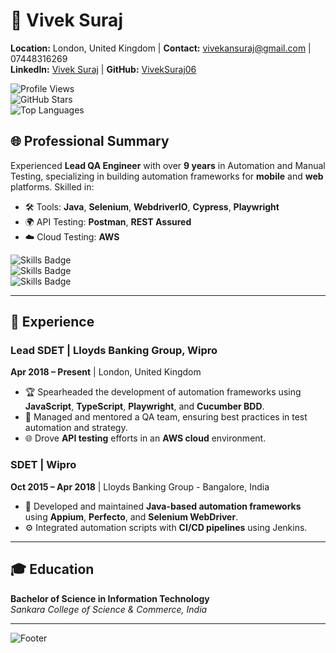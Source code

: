 # 🌟 Vivek Suraj

**Location:** London, United Kingdom | **Contact:** vivekansuraj@gmail.com | 07448316269  
**LinkedIn:** [Vivek Suraj](https://www.linkedin.com/in/vivekansuraj) | **GitHub:** [VivekSuraj06](https://github.com/VivekSuraj06)

![Profile Views](https://komarev.com/ghpvc/?username=VivekSuraj06&color=blue)  
![GitHub Stars](https://img.shields.io/github/stars/VivekSuraj06?style=social)  
![Top Languages](https://img.shields.io/github/languages/top/VivekSuraj06/your-repo-name?style=flat-square)

## 🌐 Professional Summary

Experienced **Lead QA Engineer** with over **9 years** in Automation and Manual Testing, specializing in building automation frameworks for **mobile** and **web** platforms. Skilled in:
- 🛠️ Tools: **Java**, **Selenium**, **WebdriverIO**, **Cypress**, **Playwright**
- 🌍 API Testing: **Postman**, **REST Assured**
- ☁️ Cloud Testing: **AWS**

![Skills Badge](https://img.shields.io/badge/Skills-QA%20Automation-blue?style=flat-square)  
![Skills Badge](https://img.shields.io/badge/JavaScript-Expert-orange?style=flat-square)  
![Skills Badge](https://img.shields.io/badge/Java-Advanced-blue?style=flat-square)

---

## 🚀 Experience

### Lead SDET | Lloyds Banking Group, Wipro  
**Apr 2018 – Present** | London, United Kingdom

- 🏆 Spearheaded the development of automation frameworks using **JavaScript**, **TypeScript**, **Playwright**, and **Cucumber BDD**.
- 👥 Managed and mentored a QA team, ensuring best practices in test automation and strategy.
- 🌐 Drove **API testing** efforts in an **AWS cloud** environment.

### SDET | Wipro  
**Oct 2015 – Apr 2018** | Lloyds Banking Group - Bangalore, India

- 📱 Developed and maintained **Java-based automation frameworks** using **Appium**, **Perfecto**, and **Selenium WebDriver**.
- ⚙️ Integrated automation scripts with **CI/CD pipelines** using Jenkins.

---

## 🎓 Education

**Bachelor of Science in Information Technology**  
_Sankara College of Science & Commerce, India_

---

![Footer](https://img.shields.io/github/followers/VivekSuraj06?label=Follow%20Me&style=social)
